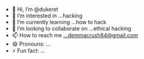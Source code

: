 - 👋 Hi, I’m @dukeret
- 👀 I’m interested in ...hacking
- 🌱 I’m currently learning ...how to hack
- 💞️ I’m looking to collaborate on ...ethical hacking
- 📫 How to reach me ...demmacrush84@gmail.com
- 😄 Pronouns: ...
- ⚡ Fun fact: ...

<!---
dukeret/dukeret is a ✨ special ✨ repository because its `README.md` (this file) appears on your GitHub profile.
You can click the Preview link to take a look at your changes.
--->

